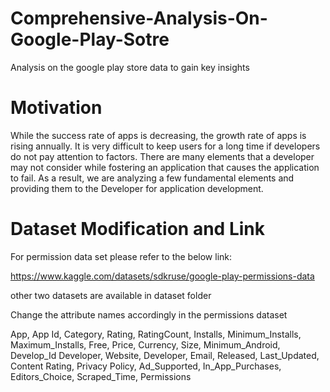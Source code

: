 # Comprehensive-Analysis-On-Google-Play-Sotre
 Analysis on the google play store data to gain key insights

# Motivation 

While the success rate of apps is decreasing, the growth rate of apps is rising annually. It is very difficult to keep users for a long time if developers do not pay attention to factors. There are many elements that a developer may not consider while fostering an application that causes the application to fail. As a result, we are analyzing a few fundamental elements and providing them to the Developer for application development.

# Dataset Modification and Link

For permission data set please refer to the below link:

https://www.kaggle.com/datasets/sdkruse/google-play-permissions-data

other two datasets are available in dataset folder

Change the attribute names accordingly in the permissions dataset 

App,	App Id,	Category,	Rating,	RatingCount,	Installs,	Minimum_Installs,	Maximum_Installs,	Free,	Price,	Currency,	Size,	Minimum_Android,	Develop_Id	Developer, Website,	Developer, Email,	Released,	Last_Updated,	Content Rating,	Privacy Policy,	Ad_Supported,	In_App_Purchases,	Editors_Choice,	Scraped_Time,	Permissions




